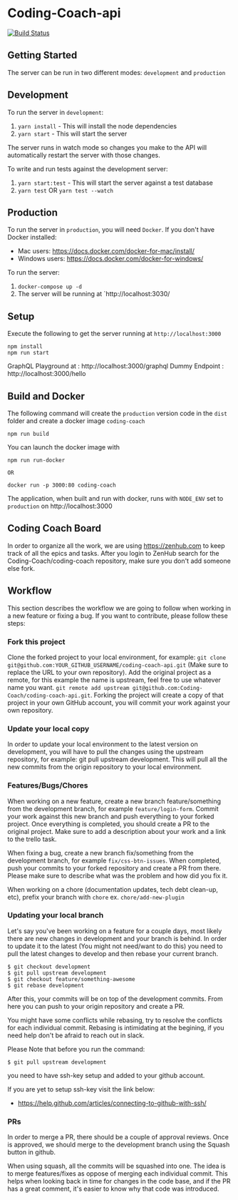 # Coding-Coach-api
[![Build Status](https://api.travis-ci.org/Coding-Coach/coding-coach-api.svg?branch=development)](https://travis-ci.org/Coding-Coach/coding-coach-api)

## Getting Started
The server can be run in two different modes: `development` and `production`

## Development
To run the server in `development`:
1. `yarn install` - This will install the node dependencies
2. `yarn start` - This will start the server

The server runs in watch mode so changes you make to the API will automatically restart the server
with those changes.

To write and run tests against the development server:
1. `yarn start:test` - This will start the server against a test database
2. `yarn test` OR `yarn test --watch`

## Production
To run the server in `production`, you will need `Docker`.
If you don't have Docker installed:
* Mac users: https://docs.docker.com/docker-for-mac/install/
* Windows users: https://docs.docker.com/docker-for-windows/

To run the server:
1. `docker-compose up -d`
2. The server will be running at `http://localhost:3030/

## Setup
Execute the following to get the server running at `http://localhost:3000`
```
npm install
npm run start
```

GraphQL Playground at : http://localhost:3000/graphql
Dummy Endpoint : http://localhost:3000/hello

## Build and Docker

The following command will create the `production` version code in the `dist` folder and create a docker image `coding-coach`
```
npm run build
```

You can launch the docker image with

```
npm run run-docker

OR

docker run -p 3000:80 coding-coach
```

The application, when built and run with docker, runs with `NODE_ENV` set to `production` on http://localhost:3000

## Coding Coach Board
In order to organize all the work, we are using https://zenhub.com to keep track of all the epics and tasks. After you login to ZenHub search for the Coding-Coach/coding-coach repository, make sure you don't add someone else fork.

## Workflow
This section describes the workflow we are going to follow when working in a new feature or fixing a bug. If you want to contribute, please follow these steps:

### Fork this project
Clone the forked project to your local environment, for example:
`git clone git@github.com:YOUR_GITHUB_USERNAME/coding-coach-api.git` (Make sure to replace the URL to your own repository).
Add the original project as a remote, for this example the name is upstream, feel free to use whatever name you want.
`git remote add upstream git@github.com:Coding-Coach/coding-coach-api.git`.
Forking the project will create a copy of that project in your own GitHub account, you will commit your work against your own repository.

### Update your local copy
In order to update your local environment to the latest version on development, you will have to pull the changes using the upstream repository, for example: git pull upstream development. This will pull all the new commits from the origin repository to your local environment.

### Features/Bugs/Chores
When working on a new feature, create a new branch feature/something from the development branch, for example `feature/login-form`. Commit your work against this new branch and push everything to your forked project. Once everything is completed, you should create a PR to the original project. Make sure to add a description about your work and a link to the trello task.

When fixing a bug, create a new branch fix/something from the development branch, for example `fix/css-btn-issues`. When completed, push your commits to your forked repository and create a PR from there. Please make sure to describe what was the problem and how did you fix it.

When working on a chore (documentation updates, tech debt clean-up, etc), prefix your branch with `chore` ex. `chore/add-new-plugin`

### Updating your local branch
Let's say you've been working on a feature for a couple days, most likely there are new changes in development and your branch is behind. In order to update it to the latest (You might not need/want to do this) you need to pull the latest changes to develop and then rebase your current branch.
```
$ git checkout development
$ git pull upstream development
$ git checkout feature/something-awesome
$ git rebase development
```
After this, your commits will be on top of the development commits. From here you can push to your origin repository and create a PR.

You might have some conflicts while rebasing, try to resolve the conflicts for each individual commit. Rebasing is intimidating at the begining, if you need help don't be afraid to reach out in slack.

Please Note that before you run the command:
```
$ git pull upstream development
```
you need to have ssh-key setup and added to your github account.

If you are yet to setup ssh-key visit the link below:

* https://help.github.com/articles/connecting-to-github-with-ssh/

### PRs
In order to merge a PR, there should be a couple of approval reviews. Once is approved, we should merge to the development branch using the Squash button in github.

When using squash, all the commits will be squashed into one. The idea is to merge features/fixes as oppose of merging each individual commit. This helps when looking back in time for changes in the code base, and if the PR has a great comment, it's easier to know why that code was introduced.
